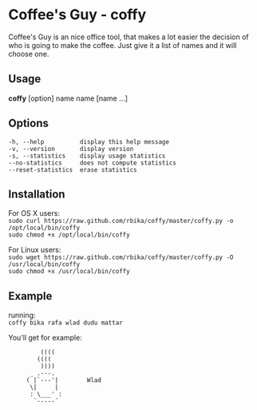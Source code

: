 Coffee's Guy - coffy
====================
Coffee's Guy is an nice office tool, that makes a lot easier the decision of who is going to make the coffee.
Just give it a list of names and it will choose one.

Usage
-----
**coffy** [option] name name [name ...]

Options
-------
    -h, --help          display this help message
    -v, --version       display version
    -s, --statistics    display usage statistics
    --no-statistics     does not compute statistics
    --reset-statistics  erase statistics


Installation
------------
For OS X users:  
`sudo curl https://raw.github.com/rbika/coffy/master/coffy.py -o /opt/local/bin/coffy`  
`sudo chmod +x /opt/local/bin/coffy`  

For Linux users:  
`sudo wget https://raw.github.com/rbika/coffy/master/coffy.py -O /usr/local/bin/coffy`  
`sudo chmod +x /usr/local/bin/coffy`  

Example
-------
running:  
`coffy bika rafa wlad dudu mattar`  

You'll get for example:

             ((((
            ((((
             ))))
          _ .---.
         ( |`---'|        Wlad
          \|     |
          : \___' :
           `-----´

